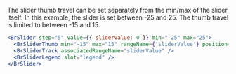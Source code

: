 The slider thumb travel can be set separately from the min/max of the slider itself. In this example, the slider is set between -25 and 25. The thumb travel is limited to between -15 and 15.

```jsx live
<BrSlider step="5" value={{ sliderValue: 0 }} min="-25" max="25">
  <BrSliderThumb min="-15" max="15" rangeName={'sliderValue'} position={'min'} />
  <BrSliderTrack associatedRangeName="sliderValue" />
  <BrSliderLegend slot="legend" />
</BrSlider>
```

